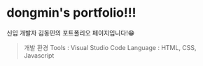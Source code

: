 # dongmin's portfolio!!!   
신입 개발자 김동민의 포트폴리오 페이지입니다!😁   

> 개발 환경
> Tools : Visual Studio Code
> Language : HTML, CSS, Javascript
